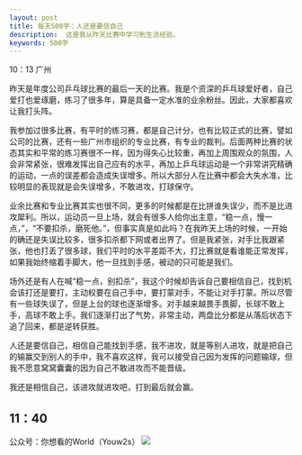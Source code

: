 ```yaml
---
layout: post
title: 每天500字：人还是要信自己
description:  这是我从昨天比赛中学习到生活经验。
keywords: 500字
---
```


10：13 广州

昨天是年度公司乒乓球比赛的最后一天的比赛。我是个资深的乒乓球爱好者，自己爱打也爱琢磨，练习了很多年，算是具备一定水准的业余粉丝。因此，大家都喜欢让我打头阵。

我参加过很多比赛，有平时的练习赛，都是自己计分，也有比较正式的比赛，譬如公司的比赛，还有一些广州市组织的专业比赛，有专业的裁判。后面两种比赛的状态其实和平常的练习赛很不一样，因为得失心比较重，再加上周围观众的氛围，人会非常紧张，很难发挥出自己应有的水平，再加上乒乓球运动是一个非常讲究精确的运动，一点的误差都会造成失误增多。所以大部分人在比赛中都会大失水准，比较明显的表现就是会失误增多，不敢进攻，打球保守。

业余比赛和专业比赛其实也很不同，更多的时候都是在比拼谁失误少，而不是比进攻犀利。所以，运动员一旦上场，就会有很多人给你出主意，“稳一点，慢一点，”，“不要扣杀，磨死他。”，但事实真是如此吗？在我昨天上场的时候，一开始的确还是失误比较多，很多扣杀都下网或者出界了。但是我紧张，对手比我跟紧张，他也打丢了很多球，我们平时的水平差距不大，打比赛就是看谁能正常发挥，如果我始终缩着手脚大，他一旦找到手感，被动的只可能是我们。

场外还是有人在喊“稳一点，别扣杀”，我这个时候却告诉自己要相信自己，找到机会该打还是要打，主动权要在自己手中，要打蒙对手，不能让对手打蒙。所以尽管有一些球失误了，但是上台的球也逐渐增多。对手越来越畏手畏脚，长球不敢上手，高球不敢上手。我们逐渐打出了气势，非常主动，两盘比分都是从落后状态下追了回来，都是逆转获胜。

人还是要信自己，相信自己能找到手感，我不进攻，就是等别人进攻，就是把自己的输赢交到别人的手中，我不喜欢这样，我可以接受自己因为发挥的问题输球，但我不愿意窝窝囊囊的因为自己不敢进攻而不能晋级。

我还是相信自己，该进攻就进攻吧，打到最后就会赢。

11：40
---- 
公众号：你想看的World（Youw2s）
![][image-1]

[image-1]:	http://upload-images.jianshu.io/upload_images/3342594-dca1f89eba3e50ca.jpg?imageMogr2/auto-orient/strip%7CimageView2/2/w/1240